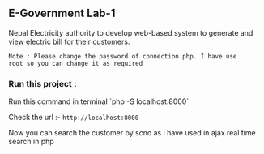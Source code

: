<h2>E-Government Lab-1</h2>

Nepal Electricity authority to develop web-based system to generate and view electric
bill for their customers.

<code>Note : Please change the password of connection.php. I have use root so you  can change it as required</code>

<h3>Run this project : </h3>
Run this command in terminal
 `php -S localhost:8000`

Check the url :- `http://localhost:8000`

Now you can search the customer by scno as i have used in ajax real time search in php
